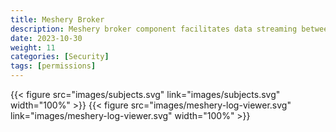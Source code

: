 ```yaml
---
title: Meshery Broker
description: Meshery broker component facilitates data streaming between kubernetes cluster components and outside world.
date: 2023-10-30
weight: 11
categories: [Security]
tags: [permissions]
---
```


{{< figure src="images/subjects.svg" link="images/subjects.svg" width="100%" >}}
{{< figure src="images/meshery-log-viewer.svg" link="images/meshery-log-viewer.svg"  width="100%"  >}}